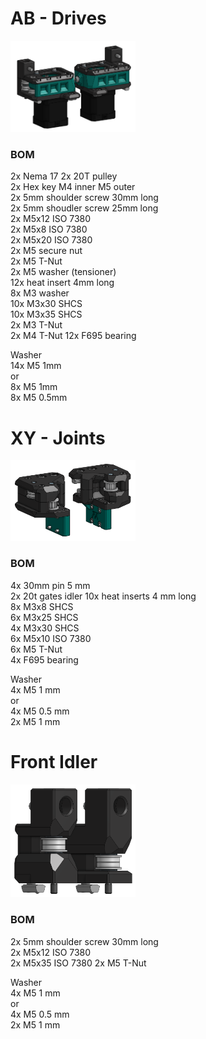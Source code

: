 # AB - Drives

<img src="../../Images/t5_ab.png" width="200">

### BOM
2x  Nema 17 
2x  20T pulley  
2x  Hex key M4 inner M5 outer   
2x  5mm shoulder screw 30mm long    
2x  5mm shoudler screw 25mm long    
2x  M5x12 ISO 7380  
2x  M5x8 ISO 7380   
2x  M5x20 ISO 7380  
2x  M5 secure nut   
2x  M5 T-Nut  
2x  M5 washer (tensioner)   
12x heat insert 4mm long    
8x  M3 washer   
10x M3x30 SHCS  
10x M3x35 SHCS  
2x  M3 T-Nut    
2x  M4 T-Nut
12x F695 bearing    

Washer  
14x M5 1mm  
or  
8x M5 1mm   
8x M5 0.5mm 

  


# XY - Joints

<img src="../../Images/t5_xy.png" width="200">

### BOM

4x  30mm pin 5 mm   
2x  20t gates idler 
10x heat inserts 4 mm long  
8x  M3x8 SHCS   
6x  M3x25 SHCS  
4x  M3x30 SHCS  
6x  M5x10 ISO 7380  
6x  M5 T-Nut    
4x  F695 bearing    

Washer  
4x  M5  1 mm    
or  
4x  M5  0.5 mm  
2x  M5  1 mm    


# Front Idler


<img src="../../Images/t5_idler.png" width="200">

### BOM


2x  5mm shoulder screw 30mm long  
2x  M5x12 ISO 7380  
2x  M5x35   ISO 7380
2x  M5 T-Nut

Washer  
4x  M5  1 mm    
or  
4x  M5  0.5 mm  
2x  M5  1 mm  
